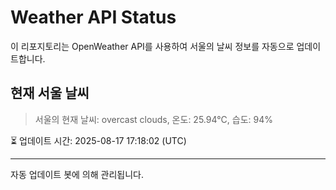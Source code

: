 
# Weather API Status

이 리포지토리는 OpenWeather API를 사용하여 서울의 날씨 정보를 자동으로 업데이트합니다.

## 현재 서울 날씨
> 서울의 현재 날씨: overcast clouds, 온도: 25.94°C, 습도: 94%

⏳ 업데이트 시간: 2025-08-17 17:18:02 (UTC)

---
자동 업데이트 봇에 의해 관리됩니다.
